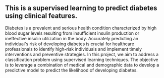 ## This is a supervised learning to predict diabetes using clinical features.


Diabetes is a prevalent and serious health condition characterized by high blood sugar levels
resulting from insufficient insulin production or ineffective insulin utilization in the body. Accurately
predicting an individual's risk of developing diabetes is crucial for healthcare professionals to
identify high-risk individuals and implement timely interventions and preventive strategies. In this
project, we aim to address a classification problem using supervised learning techniques. The
objective is to leverage a combination of medical and demographic data to develop a predictive
model to predict the likelihood of developing diabetes.
